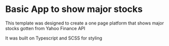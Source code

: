 # Basic App to show major stocks
This template was designed to create a one page platform that shows major stocks gotten from Yahoo Finance API

It was built on Typescript and SCSS for styling


